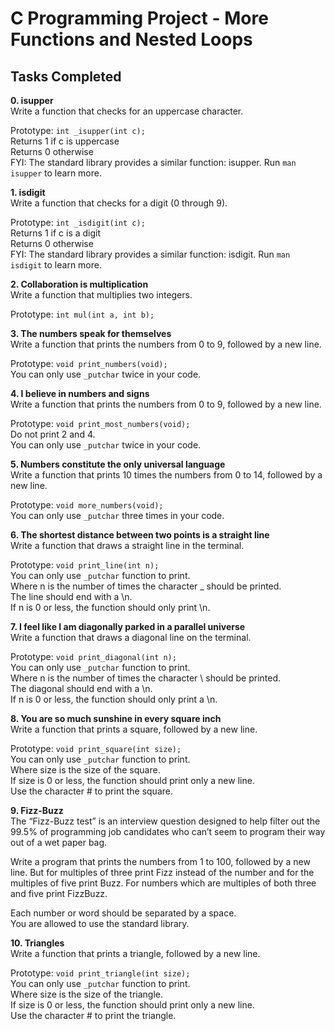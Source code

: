 # C Programming Project - More Functions and Nested Loops

## Tasks Completed

**0. isupper**  
Write a function that checks for an uppercase character.  

Prototype: `int _isupper(int c);`  
Returns 1 if c is uppercase  
Returns 0 otherwise  
FYI: The standard library provides a similar function: isupper. Run `man isupper` to learn more.  

**1. isdigit**  
Write a function that checks for a digit (0 through 9).  

Prototype: `int _isdigit(int c);`  
Returns 1 if c is a digit  
Returns 0 otherwise  
FYI: The standard library provides a similar function: isdigit. Run `man isdigit` to learn more.  

**2. Collaboration is multiplication**  
Write a function that multiplies two integers.  

Prototype: `int mul(int a, int b);`  

**3. The numbers speak for themselves**  
Write a function that prints the numbers from 0 to 9, followed by a new line.  

Prototype: `void print_numbers(void);`  
You can only use `_putchar` twice in your code.  

**4. I believe in numbers and signs**  
Write a function that prints the numbers from 0 to 9, followed by a new line.  

Prototype: `void print_most_numbers(void);`  
Do not print 2 and 4.  
You can only use `_putchar` twice in your code.  

**5. Numbers constitute the only universal language**  
Write a function that prints 10 times the numbers from 0 to 14, followed by a new line.  

Prototype: `void more_numbers(void);`  
You can only use `_putchar` three times in your code.  

**6. The shortest distance between two points is a straight line**  
Write a function that draws a straight line in the terminal.  

Prototype: `void print_line(int n);`  
You can only use `_putchar` function to print.  
Where n is the number of times the character _ should be printed.  
The line should end with a \n.  
If n is 0 or less, the function should only print \n.  

**7. I feel like I am diagonally parked in a parallel universe**  
Write a function that draws a diagonal line on the terminal.  

Prototype: `void print_diagonal(int n);`  
You can only use `_putchar` function to print.  
Where n is the number of times the character \ should be printed.  
The diagonal should end with a \n.  
If n is 0 or less, the function should only print a \n.  

**8. You are so much sunshine in every square inch**  
Write a function that prints a square, followed by a new line.  

Prototype: `void print_square(int size);`  
You can only use `_putchar` function to print.  
Where size is the size of the square.  
If size is 0 or less, the function should print only a new line.  
Use the character # to print the square.  

**9. Fizz-Buzz**  
The “Fizz-Buzz test” is an interview question designed to help filter out the 99.5% of programming job candidates who can’t seem to program their way out of a wet paper bag.  

Write a program that prints the numbers from 1 to 100, followed by a new line. But for multiples of three print Fizz instead of the number and for the multiples of five print Buzz. For numbers which are multiples of both three and five print FizzBuzz.  

Each number or word should be separated by a space.  
You are allowed to use the standard library.  

**10. Triangles**  
Write a function that prints a triangle, followed by a new line.  

Prototype: `void print_triangle(int size);`  
You can only use `_putchar` function to print.  
Where size is the size of the triangle.  
If size is 0 or less, the function should print only a new line.  
Use the character # to print the triangle.  

